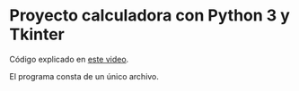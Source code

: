 # Proyecto calculadora con Python 3 y Tkinter

Código explicado en [este video](https://youtu.be/V-_d5N4UJjw).

El programa consta de un único archivo.

